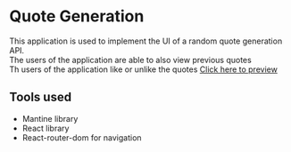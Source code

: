 # Quote Generation
This application is used to implement the UI of a random quote generation API.  
The users of the application are able to also view previous quotes  
Th users of the application like or unlike the quotes
[Click here to preview](https://quotegeneratorspro.netlify.app/)
## Tools used
- Mantine library
- React library
- React-router-dom for navigation
